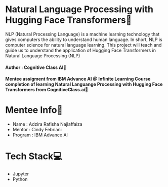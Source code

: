 # Natural Language Processing with Hugging Face Transformers🤗
 NLP (Natural Processing Language) is a machine learning technology that gives computers the ability to understand human language. 
 In short, NLP is computer science for natural language learning. This project will teach and guide us to understand the application of Hugging Face Transformers in Natural Language Processing (NLP)


#### Author : Cognitive Class AI🤖

#### Mentee assigment from IBM Advance AI @ Infinite Learning Course completion of learning Natural Languange Processing with Hugging Face Transformers from CognitiveClass.ai🤖


# Mentee Info🐣
- Name    : Adzira Rafisha Najlaffaiza
- Mentor  : Cindy Febriani
- Program : IBM Advance AI

# Tech Stack💻  
- Jupyter
- Python
